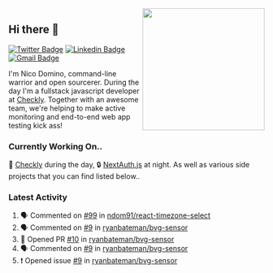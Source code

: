 <img align="right" src="https://user-images.githubusercontent.com/7415984/172472491-91b16eac-fa22-4ecf-92df-d687139fd1f9.gif" width="240" />

## Hi there 👋

[![Twitter Badge](https://img.shields.io/badge/-@ndom91-1ca0f1?style=flat-square&labelColor=1ca0f1&logo=twitter&logoColor=white&link=https://twitter.com/ndom91)](https://twitter.com/ndom91) [![Linkedin Badge](https://img.shields.io/badge/-ndom91-blue?style=flat-square&logo=Linkedin&logoColor=white&link=https://www.linkedin.com/in/ndom91/)](https://www.linkedin.com/in/ndom91/) [![Gmail Badge](https://img.shields.io/badge/-yo@ndo.dev-c14438?style=flat-square&logo=mail.ru&logoColor=white&link=mailto:yo@ndo.dev)](mailto:yo@ndo.dev)

I'm Nico Domino, command-line warrior and open sourcerer. During the day I'm a fullstack javascript developer at [Checkly](https://checklyhq.com). Together with an awesome team, we're helping to make active monitoring and end-to-end web app testing kick ass!

### Currently Working On..

🦝 [Checkly](https://checklyhq.com) during the day, 🔒 [NextAuth.js](https://github.com/nextauthjs/next-auth) at night. As well as various side projects that you can find listed below..

<!--START_SECTION_PROFILE_VIEWS:readme-info-->
<!--END_SECTION_PROFILE_VIEWS:readme-info-->

<!--START_SECTION_DAILY_COMMIT:readme-info-->
<!--END_SECTION_DAILY_COMMIT:readme-info-->

<!--START_SECTION_WEEKLY_COMMIT:readme-info-->
<!--END_SECTION_WEEKLY_COMMIT:readme-info-->

### Latest Activity

<!--START_SECTION:activity-->
1. 🗣 Commented on [#99](https://github.com/ndom91/react-timezone-select/issues/99) in [ndom91/react-timezone-select](https://github.com/ndom91/react-timezone-select)
2. 🗣 Commented on [#9](https://github.com/ryanbateman/bvg-sensor/issues/9) in [ryanbateman/bvg-sensor](https://github.com/ryanbateman/bvg-sensor)
3. 💪 Opened PR [#10](https://github.com/ryanbateman/bvg-sensor/pull/10) in [ryanbateman/bvg-sensor](https://github.com/ryanbateman/bvg-sensor)
4. 🗣 Commented on [#9](https://github.com/ryanbateman/bvg-sensor/issues/9) in [ryanbateman/bvg-sensor](https://github.com/ryanbateman/bvg-sensor)
5. ❗ Opened issue [#9](https://github.com/ryanbateman/bvg-sensor/issues/9) in [ryanbateman/bvg-sensor](https://github.com/ryanbateman/bvg-sensor)
<!--END_SECTION:activity-->
